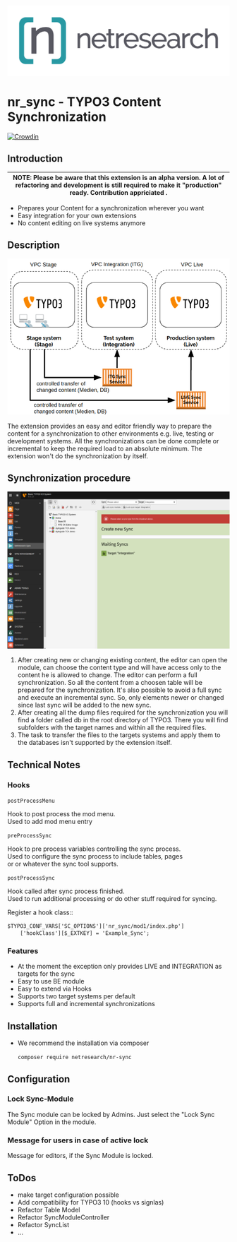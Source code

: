 ![Netresearch Logo](Documentation/Images/logo.png)

# nr_sync - TYPO3 Content Synchronization

[![Crowdin](https://badges.crowdin.net/typo3-extension-nr-sync/localized.svg)](https://crowdin.com/project/typo3-extension-nr-sync)

## Introduction

| NOTE: Please be aware that this extension is an alpha version. A lot of refactoring and development is still required to make it "production" ready. Contribution appriciated . |
| --- |

* Prepares your Content for a synchronization wherever you want
* Easy integration for your own extensions
* No content editing on live systems anymore

## Description

![Workflow](Documentation/Images/SyncWorkflow.png)

The extension provides an easy and editor friendly way to prepare the content for a synchronization to other 
environments e.g. live, testing or development systems. All the synchronizations can be done complete or 
incremental to keep the required load to an absolute minimum. The extension won't do the synchronization by itself.

## Synchronization procedure

![BE-Module](Documentation/Images/nr_sync_BE_module.png)

1. After creating new or changing existing content, the editor can open the module, can choose the content type
   and will have access only to the content he is allowed to change. The editor can perform a full synchronization.
   So all the content from a choosen table will be prepared for the synchronization. 
   It's also possible to avoid a full sync and execute an incremental sync. So, only
   elements newer or changed since last sync will be added to the new sync.
2. After creating all the dump files required for the synchronization you will find a folder called db in the root
   directory of TYPO3. There you will find subfolders with the target names and within all the required files.
3. The task to transfer the files to the targets systems and apply them to the databases isn't supported by the
   extension itself.


## Technical Notes

### Hooks


``postProcessMenu``

Hook to post process the mod menu. <br>
Used to add mod menu entry


``preProcessSync``

Hook to pre process variables controlling the sync process. <br>
Used to configure the sync process to include tables, pages <br>
or or whatever the sync tool supports.


``postProcessSync``

Hook called after sync process finished. <br>
Used to run additional processing or do other stuff required for syncing.


Register a hook class::

    $TYPO3_CONF_VARS['SC_OPTIONS']['nr_sync/mod1/index.php']
        ['hookClass'][$_EXTKEY] = 'Example_Sync';

### Features

* At the moment the exception only provides LIVE and INTEGRATION as targets for the sync
* Easy to use BE module
* Easy to extend via Hooks
* Supports two target systems per default
* Supports full and incremental synchronizations

## Installation

* We recommend the installation via composer

    `composer require netresearch/nr-sync`

## Configuration 

### Lock Sync-Module

The Sync module can be locked by Admins. Just select the "Lock Sync Module" Option in the module.

### Message for users in case of active lock

Message for editors, if the Sync Module is locked.

## ToDos

* make target configuration possible
* Add compatibility for TYPO3 10 (hooks vs signlas)
* Refactor Table Model
* Refactor SyncModuleController
* Refactor SyncList
* ...
